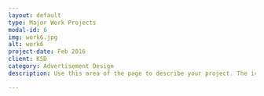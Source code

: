```yaml
---
layout: default
type: Major Work Projects
modal-id: 6
img: work6.jpg
alt: work6
project-date: Feb 2016
client: KSD
category: Advertisement Design
description: Use this area of the page to describe your project. The icon above is part of a free icon set by <a href="https://sellfy.com/p/8Q9P/jV3VZ/">Flat Icons</a>. On their website, you can download their free set with 16 icons, or you can purchase the entire set with 146 icons for only $12!

---
```

